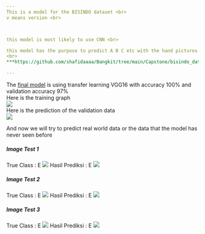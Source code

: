 ```yaml
---
This is a model for the BISINDO dataset <br>
v means version <br>



this model is most likely to use CNN <br>

this model has the purpose to predict A B C etc with the hand pictures that are in the dataset <br>
<br>
***https://github.com/shafidaaaa/Bangkit/tree/main/Capstone/bisindo_data***

---
```


The [final model](https://github.com/shafidaaaa/Bangkit/blob/main/Capstone/model/final%20model/Bisindo.ipynb) is using transfer learning VGG16 with accuracy 100% and validation accuracy 97%
<br>
Here is the training graph 
<br>
<img src="https://github.com/shafidaaaa/Bangkit/blob/main/Capstone/model/final%20model/covmatrix.png">
<br>
Here is the prediction of the validation data 
<br>
<img src="https://github.com/shafidaaaa/Bangkit/blob/main/Capstone/model/final%20model/output.png">
<br>

And now we will try to predict real world data or the data that the model has never seen before

<h5>Image Test 1</h5>
True Class : E
<img src="https://github.com/shafidaaaa/Bangkit/blob/main/Capstone/bisindo_data/real_data/test1.jpg">
Hasil Prediksi : E
<img src="https://github.com/shafidaaaa/Bangkit/blob/main/Capstone/Evidence%20Logbook/Week%203/Week%203_June%206%202024%20testing%201.png">

<br>

<h5>Image Test 2</h5>
True Class : E
<img src="https://github.com/shafidaaaa/Bangkit/blob/main/Capstone/bisindo_data/real_data/test2.jpg">
Hasil Prediksi : E
<img src="https://github.com/shafidaaaa/Bangkit/blob/main/Capstone/Evidence%20Logbook/Week%203/Week%203_June%206%202024%20testing%202.png">

<br>

<h5>Image Test 3</h5>
True Class : E
<img src="https://github.com/shafidaaaa/Bangkit/blob/main/Capstone/bisindo_data/real_data/test2.jpg">
Hasil Prediksi : E
<img src="https://github.com/shafidaaaa/Bangkit/blob/main/Capstone/Evidence%20Logbook/Week%203/Week%203_June%206%202024%20testing%203.png">
<br>
